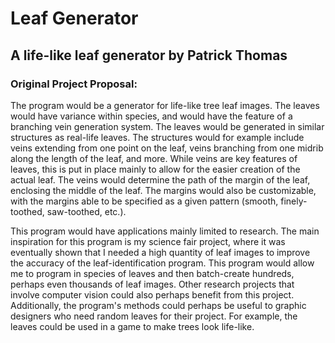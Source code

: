 <h1>Leaf Generator</h1>
<h2>A life-like leaf generator by Patrick Thomas</h2>
<h3>Original Project Proposal:</h3>
<p>
The program would be a generator for life-like tree leaf images. The leaves would have variance within species, and would have the feature of a branching vein generation system. The leaves would be generated in similar structures as real-life leaves. The structures would for example include veins extending from one point on the leaf, veins branching from one midrib along the length of the leaf, and more. While veins are key features of leaves, this is put in place mainly to allow for the easier creation of the actual leaf. The veins would determine the path of the margin of the leaf, enclosing the middle of the leaf. The margins would also be customizable, with the margins able to be specified as a given pattern (smooth, finely-toothed, saw-toothed, etc.). <br>
</p>
<p>
This program would have applications mainly limited to research. The main inspiration for this program is my science fair project, where it was eventually shown that I needed a high quantity of leaf images to improve the accuracy of the leaf-identification program. This program would allow me to program in species of leaves and then batch-create hundreds, perhaps even thousands of leaf images. Other research projects that involve computer vision could also perhaps benefit from this project. Additionally, the program's methods could perhaps be useful to graphic designers who need random leaves for their project. For example, the leaves could be used in a game to make trees look life-like.
</p>
